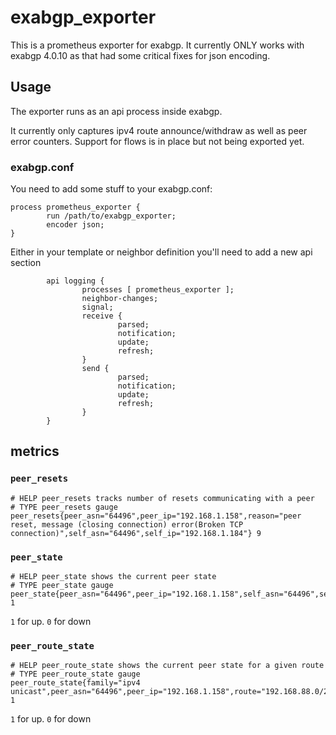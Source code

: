 # exabgp_exporter

This is a prometheus exporter for exabgp. It currently ONLY works with exabgp 4.0.10 as that had some critical fixes for json encoding.

## Usage

The exporter runs as an api process inside exabgp.

It currently only captures ipv4 route announce/withdraw as well as peer error counters. Support for flows is in place but not being exported yet.

### exabgp.conf

You need to add some stuff to your exabgp.conf:

```text
process prometheus_exporter {
        run /path/to/exabgp_exporter;
        encoder json;
}
```

Either in your template or neighbor definition you'll need to add a new api section

```text
        api logging {
                processes [ prometheus_exporter ];
                neighbor-changes;
                signal;
                receive {
                        parsed;
                        notification;
                        update;
                        refresh;
                }
                send {
                        parsed;
                        notification;
                        update;
                        refresh;
                }
        }
```

## metrics

### `peer_resets`

```text
# HELP peer_resets tracks number of resets communicating with a peer
# TYPE peer_resets gauge
peer_resets{peer_asn="64496",peer_ip="192.168.1.158",reason="peer reset, message (closing connection) error(Broken TCP connection)",self_asn="64496",self_ip="192.168.1.184"} 9
```

### `peer_state`

```text
# HELP peer_state shows the current peer state
# TYPE peer_state gauge
peer_state{peer_asn="64496",peer_ip="192.168.1.158",self_asn="64496",self_ip="192.168.1.184"} 1
```

`1` for up. `0` for down

### `peer_route_state`

```text
# HELP peer_route_state shows the current peer state for a given route
# TYPE peer_route_state gauge
peer_route_state{family="ipv4 unicast",peer_asn="64496",peer_ip="192.168.1.158",route="192.168.88.0/24",self_asn="64496",self_ip="192.168.1.184"} 1
```

`1` for up. `0` for down